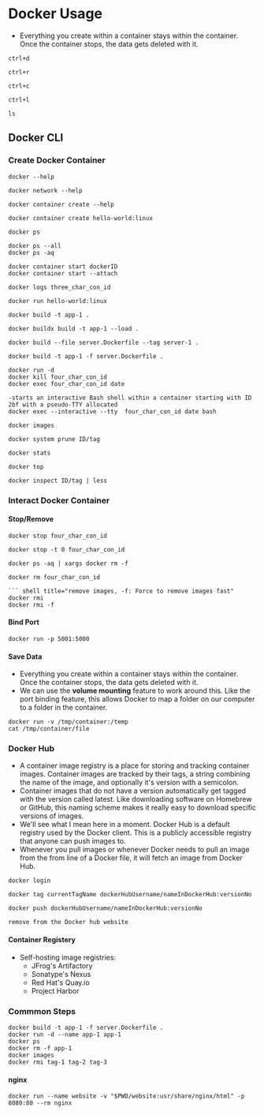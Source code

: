 # Docker Usage
- Everything you create within a container stays within the container. Once the container stops, the data gets deleted with it.
  
``` shell title="exit the shell"
ctrl+d
```

``` shell title="find previous command"
ctrl+r
```

``` shell title="stop the process"
ctrl+c
```

``` shell title="clear the screen"
ctrl+l
```

``` shell title="list directory"
ls
```
  
## Docker CLI

### Create Docker Container
``` shell
docker --help
```

``` shell
docker network --help
```

``` shell
docker container create --help
```

``` shell title="Create new container"
docker container create hello-world:linux 
```

``` shell title="Show the actively running containers"
docker ps
```

``` shell title="Show the all containers"
docker ps --all
docker ps -aq
```

``` shell title="Start the container"
docker container start dockerID
docker container start --attach
```

``` shell 
docker logs three_char_con_id
```

``` shell title="docker run => create, start, attach"
docker run hello-world:linux
```

``` shell title="t: the tag insead of ID and .:  the path of all images to include"
docker build -t app-1 . 
```

``` shell title="buildx: use BuildKit"
docker buildx build -t app-1 --load .
```

``` shell title="use specific file"
docker build --file server.Dockerfile --tag server-1 .
```

``` shell title="Specific file"
docker build -t app-1 -f server.Dockerfile .
```

``` shell title="-d: move to background"
docker run -d 
docker kill four_char_con_id
docker exec four_char_con_id date
```

``` shell title="tty: allocates a pseudo-tty, interactive: keep stdin open even if not attached, tell Docker to enable keystrokes"
-starts an interactive Bash shell within a container starting with ID 2bf with a pseudo-TTY allocated 
docker exec --interactive --tty  four_char_con_id date bash
```

``` shell title="show all images"
docker images
```

``` shell title="smartly removes useless data"
docker system prune ID/tag
```

``` shell title="snapshot of the container's performance"
docker stats 
```

``` shell title="show what's running inside of the container without having to exec"
docker top
```

``` shell title="show advanced information about a container in JSON format. Its searchable. to quit press 'q'"
docker inspect ID/tag | less
```

### Interact Docker Container
#### Stop/Remove

``` shell
docker stop four_char_con_id
```

``` shell title="Force to terminate"
docker stop -t 0 four_char_con_id
```

``` shell title="Work as a loop, provide IDs from left and applies to the right command"
docker ps -aq | xargs docker rm -f
```

``` shell title="remove container"
docker rm four_char_con_id

``` shell title="remove images, -f: Force to remove images fast"
docker rmi 
docker rmi -f 
```
  
#### Bind Port
``` shell title="outside port:inside port => browse 5001"
docker run -p 5001:5000
```

#### Save Data
- Everything you create within a container stays within the container. Once the container stops, the data gets deleted with it.
- We can use the **volume mounting** feature to work around this. Like the port binding feature, this allows Docker to map a folder on our computer to a folder in the container.

``` shell title="--volum: map temp folder in the container to the /tmp/container path => the file should exists otherwise assumes as a directory"
docker run -v /tmp/container:/temp
cat /tmp/container/file
```

### Docker Hub
- A container image registry is a place for storing and tracking container images. Container images are tracked by their tags, a string combining the name of the image, and optionally it's version with a semicolon.
- Container images that do not have a version automatically get tagged with the version called latest. Like downloading software on Homebrew or GitHub, this naming scheme makes it really easy to download specific versions of images.
- We'll see what I mean here in a moment. Docker Hub is a default registry used by the Docker client. This is a publicly accessible registry that anyone can push images to.
- Whenever you pull images or whenever Docker needs to pull an image from the from line of a Docker file, it will fetch an image from Docker Hub.

``` shell
docker login
```

``` shell title="rename docker images"
docker tag currentTagName dockerHubUsername/nameInDockerHub:versionNo
```

``` shell title="push the image to Hub"
docker push dockerHubUsername/nameInDockerHub:versionNo
```

``` shell title="remove the image from Hub"
remove from the Docker hub website
```

#### Container Registery
- Self-hosting image registries:
    - JFrog's Artifactory
    - Sonatype's Nexus
    - Red Hat's Quay.io
    - Project Harbor


### Commmon Steps 
``` shell 
docker build -t app-1 -f server.Dockerfile .
docker run -d --name app-1 app-1
docker ps
docker rm -f app-1
docker images
docker rmi tag-1 tag-2 tag-3
```

#### nginx 
``` shell 
docker run --name website -v "$PWD/website:usr/share/nginx/html" -p 8080:80 --rm nginx
```
